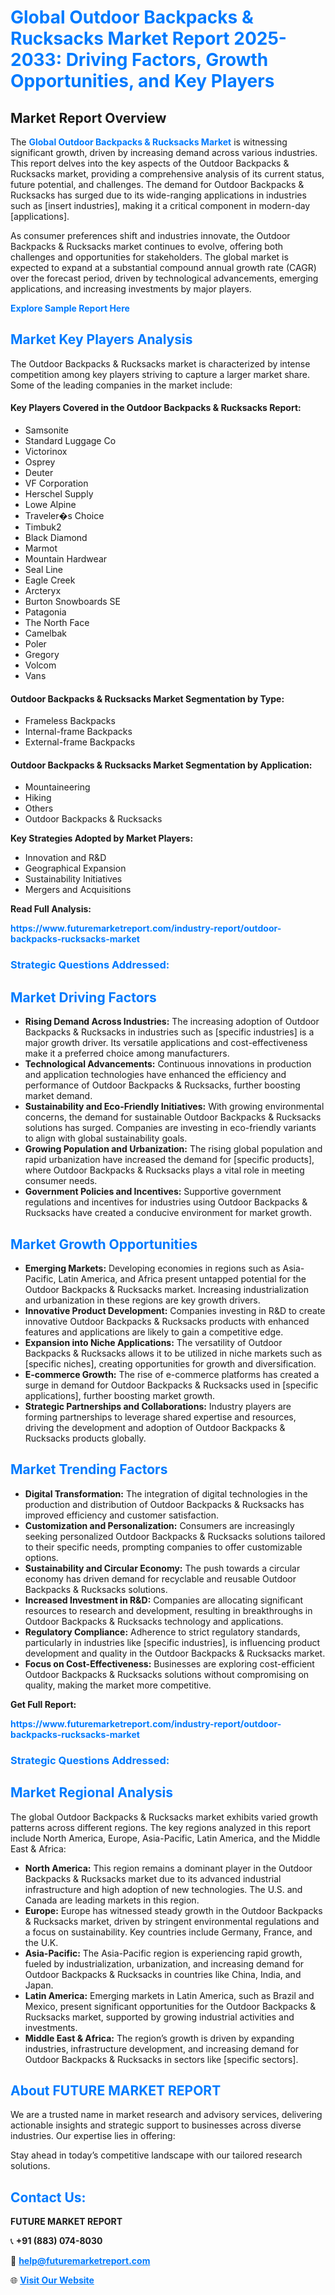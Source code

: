 <h1 style="color: #007BFF;">Global Outdoor Backpacks & Rucksacks Market Report 2025-2033: Driving Factors, Growth Opportunities, and Key Players</h1>

<section id="overview">
<h2>Market Report Overview</h2>
<p>The <a href="https://www.futuremarketreport.com/industry-report/outdoor-backpacks-rucksacks-market" style="color: #007BFF; text-decoration: none;"><strong>Global Outdoor Backpacks & Rucksacks Market</strong></a> is witnessing significant growth, driven by increasing demand across various industries. This report delves into the key aspects of the Outdoor Backpacks & Rucksacks market, providing a comprehensive analysis of its current status, future potential, and challenges. The demand for Outdoor Backpacks & Rucksacks has surged due to its wide-ranging applications in industries such as [insert industries], making it a critical component in modern-day [applications].</p>
<p>As consumer preferences shift and industries innovate, the Outdoor Backpacks & Rucksacks market continues to evolve, offering both challenges and opportunities for stakeholders. The global market is expected to expand at a substantial compound annual growth rate (CAGR) over the forecast period, driven by technological advancements, emerging applications, and increasing investments by major players.</p>
</section>

<section id="overview">
<p><a href="https://www.futuremarketreport.com/request-sample/reportId=112626" style="color: #007BFF; text-decoration: none;"><strong>Explore Sample Report Here</strong></a></p>
</section>

<section id="key-players">
<h2 style="color: #007BFF;">Market Key Players Analysis</h2>
<p>The Outdoor Backpacks & Rucksacks market is characterized by intense competition among key players striving to capture a larger market share. Some of the leading companies in the market include:</p>
<h4>Key Players Covered in the Outdoor Backpacks & Rucksacks Report:</h4>
<ul><li>Samsonite</li><li>Standard Luggage Co</li><li>Victorinox</li><li>Osprey</li><li>Deuter</li><li>VF Corporation</li><li>Herschel Supply</li><li>Lowe Alpine</li><li>Traveler�s Choice</li><li>Timbuk2</li><li>Black Diamond</li><li>Marmot</li><li>Mountain Hardwear</li><li>Seal Line</li><li>Eagle Creek</li><li>Arcteryx</li><li>Burton Snowboards SE</li><li>Patagonia</li><li>The North Face</li><li>Camelbak</li><li>Poler</li><li>Gregory</li><li>Volcom</li><li>Vans</li></ul>
<h4>Outdoor Backpacks & Rucksacks Market Segmentation by Type:</h4>
<ul><li>Frameless Backpacks</li><li>Internal-frame Backpacks</li><li>External-frame Backpacks</li></ul>

<h4>Outdoor Backpacks & Rucksacks Market Segmentation by Application:</h4>
<ul><li>Mountaineering</li><li>Hiking</li><li>Others</li><li>Outdoor Backpacks &amp; Rucksacks</li></ul>
<p><strong>Key Strategies Adopted by Market Players:</strong></p>
<ul>
<li>Innovation and R&D</li>
<li>Geographical Expansion</li>
<li>Sustainability Initiatives</li>
<li>Mergers and Acquisitions</li>
</ul>
</section>

<section>
<p><strong>Read Full Analysis: </strong></p><a href="https://www.futuremarketreport.com/industry-report/outdoor-backpacks-rucksacks-market" style="color: #007BFF; text-decoration: none;"><strong>https://www.futuremarketreport.com/industry-report/outdoor-backpacks-rucksacks-market</strong></a>
<h3 style="color: #007BFF;">Strategic Questions Addressed:</h3>
</section>

<section id="driving-factors">
<h2 style="color: #007BFF;">Market Driving Factors</h2>
<ul>
<li><strong>Rising Demand Across Industries:</strong> The increasing adoption of Outdoor Backpacks & Rucksacks in industries such as [specific industries] is a major growth driver. Its versatile applications and cost-effectiveness make it a preferred choice among manufacturers.</li>
<li><strong>Technological Advancements:</strong> Continuous innovations in production and application technologies have enhanced the efficiency and performance of Outdoor Backpacks & Rucksacks, further boosting market demand.</li>
<li><strong>Sustainability and Eco-Friendly Initiatives:</strong> With growing environmental concerns, the demand for sustainable Outdoor Backpacks & Rucksacks solutions has surged. Companies are investing in eco-friendly variants to align with global sustainability goals.</li>
<li><strong>Growing Population and Urbanization:</strong> The rising global population and rapid urbanization have increased the demand for [specific products], where Outdoor Backpacks & Rucksacks plays a vital role in meeting consumer needs.</li>
<li><strong>Government Policies and Incentives:</strong> Supportive government regulations and incentives for industries using Outdoor Backpacks & Rucksacks have created a conducive environment for market growth.</li>
</ul>
</section>

<section id="growth-opportunities">
<h2 style="color: #007BFF;">Market Growth Opportunities</h2>
<ul>
<li><strong>Emerging Markets:</strong> Developing economies in regions such as Asia-Pacific, Latin America, and Africa present untapped potential for the Outdoor Backpacks & Rucksacks market. Increasing industrialization and urbanization in these regions are key growth drivers.</li>
<li><strong>Innovative Product Development:</strong> Companies investing in R&D to create innovative Outdoor Backpacks & Rucksacks products with enhanced features and applications are likely to gain a competitive edge.</li>
<li><strong>Expansion into Niche Applications:</strong> The versatility of Outdoor Backpacks & Rucksacks allows it to be utilized in niche markets such as [specific niches], creating opportunities for growth and diversification.</li>
<li><strong>E-commerce Growth:</strong> The rise of e-commerce platforms has created a surge in demand for Outdoor Backpacks & Rucksacks used in [specific applications], further boosting market growth.</li>
<li><strong>Strategic Partnerships and Collaborations:</strong> Industry players are forming partnerships to leverage shared expertise and resources, driving the development and adoption of Outdoor Backpacks & Rucksacks products globally.</li>
</ul>
</section>

<section id="trending-factors">
<h2 style="color: #007BFF;">Market Trending Factors</h2>
<ul>
<li><strong>Digital Transformation:</strong> The integration of digital technologies in the production and distribution of Outdoor Backpacks & Rucksacks has improved efficiency and customer satisfaction.</li>
<li><strong>Customization and Personalization:</strong> Consumers are increasingly seeking personalized Outdoor Backpacks & Rucksacks solutions tailored to their specific needs, prompting companies to offer customizable options.</li>
<li><strong>Sustainability and Circular Economy:</strong> The push towards a circular economy has driven demand for recyclable and reusable Outdoor Backpacks & Rucksacks solutions.</li>
<li><strong>Increased Investment in R&D:</strong> Companies are allocating significant resources to research and development, resulting in breakthroughs in Outdoor Backpacks & Rucksacks technology and applications.</li>
<li><strong>Regulatory Compliance:</strong> Adherence to strict regulatory standards, particularly in industries like [specific industries], is influencing product development and quality in the Outdoor Backpacks & Rucksacks market.</li>
<li><strong>Focus on Cost-Effectiveness:</strong> Businesses are exploring cost-efficient Outdoor Backpacks & Rucksacks solutions without compromising on quality, making the market more competitive.</li>
</ul>
</section>

<section>
<p><strong>Get Full Report: </strong></p><a href="https://www.futuremarketreport.com/industry-report/outdoor-backpacks-rucksacks-market" style="color: #007BFF; text-decoration: none;"><strong>https://www.futuremarketreport.com/industry-report/outdoor-backpacks-rucksacks-market</strong></a>
<h3 style="color: #007BFF;">Strategic Questions Addressed:</h3>
</section>


<section id="regional-analysis">
<h2 style="color: #007BFF;">Market Regional Analysis</h2>
<p>The global Outdoor Backpacks & Rucksacks market exhibits varied growth patterns across different regions. The key regions analyzed in this report include North America, Europe, Asia-Pacific, Latin America, and the Middle East & Africa:</p>
<ul>
<li><strong>North America:</strong> This region remains a dominant player in the Outdoor Backpacks & Rucksacks market due to its advanced industrial infrastructure and high adoption of new technologies. The U.S. and Canada are leading markets in this region.</li>
<li><strong>Europe:</strong> Europe has witnessed steady growth in the Outdoor Backpacks & Rucksacks market, driven by stringent environmental regulations and a focus on sustainability. Key countries include Germany, France, and the U.K.</li>
<li><strong>Asia-Pacific:</strong> The Asia-Pacific region is experiencing rapid growth, fueled by industrialization, urbanization, and increasing demand for Outdoor Backpacks & Rucksacks in countries like China, India, and Japan.</li>
<li><strong>Latin America:</strong> Emerging markets in Latin America, such as Brazil and Mexico, present significant opportunities for the Outdoor Backpacks & Rucksacks market, supported by growing industrial activities and investments.</li>
<li><strong>Middle East & Africa:</strong> The region’s growth is driven by expanding industries, infrastructure development, and increasing demand for Outdoor Backpacks & Rucksacks in sectors like [specific sectors].</li>
</ul>
</section>

<footer>
<h2 style="color: #007BFF;">About FUTURE MARKET REPORT</h2>
<p>We are a trusted name in market research and advisory services, delivering actionable insights and strategic support to businesses across diverse industries. Our expertise lies in offering:</p>

<p>Stay ahead in today’s competitive landscape with our tailored research solutions.</p>

<h2 style="color: #007BFF;">Contact Us:</h2>
<p><strong>FUTURE MARKET REPORT</strong></p>
<p>📞 <strong>+91 (883) 074-8030</strong></p>
<p>📧 <strong><a href="mailto:help@futuremarketreport.com" style="color: #007BFF;">help@futuremarketreport.com</a></strong></p>
<p>🌐 <strong><a href="https://www.futuremarketreport.com/" style="color: #007BFF;">Visit Our Website</a></strong></p>
</footer>